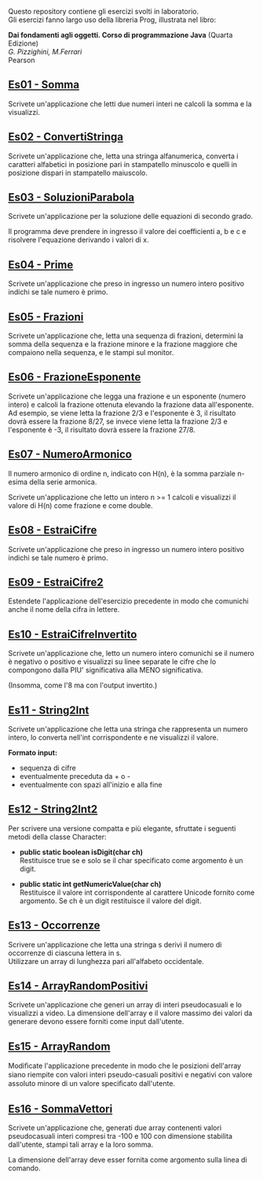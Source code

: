 ﻿Questo repository contiene gli esercizi svolti in laboratorio.   
Gli esercizi fanno largo uso della libreria Prog, illustrata nel libro:

__Dai fondamenti agli oggetti. Corso di programmazione Java__ (Quarta Edizione)   
_G. Pizzighini, M.Ferrari_   
Pearson

## [Es01 - Somma](./src/Es01)

Scrivete un'applicazione che letti due numeri interi ne calcoli la somma e la visualizzi.

## [Es02 - ConvertiStringa](./src/Es02)

Scrivete un'applicazione che, letta una stringa alfanumerica, converta i caratteri alfabetici in posizione pari in stampatello minuscolo e quelli in posizione dispari in stampatello maiuscolo.

## [Es03 - SoluzioniParabola](./src/Es03)

Scrivete un'applicazione per la soluzione delle equazioni di secondo grado.

Il programma deve prendere in ingresso il valore dei coefficienti a, b e c e risolvere l'equazione derivando i valori di x.

## [Es04 - Prime](./src/Es04)

Scrivete un'applicazione che preso in ingresso un numero intero positivo indichi se tale numero è primo.

## [Es05 - Frazioni](./src/Es05)

Scrivete un'applicazione che, letta una sequenza di frazioni, determini la somma della sequenza e la frazione minore e la frazione maggiore che compaiono nella sequenza, e le stampi sul monitor.

## [Es06 - FrazioneEsponente](./src/Es06)

Scrivete un'applicazione che legga una frazione e un esponente (numero intero) e calcoli la frazione ottenuta elevando la frazione data all'esponente.
Ad esempio, se viene letta la frazione 2/3 e l'esponente è 3, il risultato dovrà essere la frazione 8/27, se invece viene letta la frazione 2/3 e l'esponente è -3, il risultato dovrà essere la frazione 27/8.

## [Es07 - NumeroArmonico](./src/Es07)

Il numero armonico di ordine n, indicato con H(n), è la somma parziale n-esima della serie armonica.

Scrivete un'applicazione che letto un intero n >= 1 calcoli e visualizzi il valore di H(n) come frazione e come double.

## [Es08 - EstraiCifre](./src/Es08)

Scrivete un'applicazione che preso in ingresso un numero intero positivo indichi se tale numero è primo.

## [Es09 - EstraiCifre2](./src/Es09)

Estendete l'applicazione dell'esercizio precedente in modo che comunichi anche il nome della cifra in lettere.

## [Es10 - EstraiCifreInvertito](./src/Es10)

Scrivete un'applicazione che, letto un numero intero comunichi se il numero è negativo o positivo e visualizzi su linee separate le cifre che lo compongono dalla PIU' significativa alla MENO significativa.

(Insomma, come l'8 ma con l'output invertito.)

## [Es11 - String2Int](./src/Es11)

Scrivete un'applicazione che letta una stringa che rappresenta un numero intero, lo converta nell'int corrispondente e ne visualizzi il valore.

__Formato input:__
* sequenza di cifre
* eventualmente preceduta da + o -
* eventualmente con spazi all'inizio e alla fine

## [Es12 - String2Int2](./src/Es12)

Per scrivere una versione compatta e più elegante, sfruttate i seguenti metodi della classe Character:

* __public static boolean isDigit(char ch)__   
Restituisce true se e solo se il char specificato come argomento è un digit.

* __public static int getNumericValue(char ch)__   
Restituisce il valore int corrispondente al carattere Unicode fornito come
argomento. Se ch è un digit restituisce il valore del digit.

## [Es13 - Occorrenze](./src/Es13)

Scrivere un'applicazione che letta una stringa s derivi il numero di occorrenze di ciascuna lettera in s.   
Utilizzare un array di lunghezza pari all'alfabeto occidentale.

## [Es14 - ArrayRandomPositivi](./src/Es14)

Scrivete un'applicazione che generi un array di interi pseudocasuali e lo visualizzi a video. La dimensione dell'array e il valore massimo dei valori da generare devono essere forniti come input dall'utente.

## [Es15 - ArrayRandom](./src/Es15)

Modiﬁcate l'applicazione precedente in modo che le posizioni dell'array siano riempite con valori interi pseudo-casuali positivi e negativi con valore assoluto minore di un valore speciﬁcato dall'utente.

## [Es16 - SommaVettori](./src/Es16)

Scrivete un'applicazione che, generati due array contenenti valori pseudocasuali interi compresi tra -100 e 100 con dimensione stabilita dall'utente, stampi tali array e la loro somma.

La dimensione dell'array deve esser fornita come argomento sulla linea di comando.

